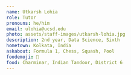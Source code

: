 ```yaml
---
name: Utkarsh Lohia
role: Tutor
pronouns: he/him
email: ulohia@ucsd.edu
photo: assets/staff-images/utkarsh-lohia.jpg
description: 2nd year, Data Science, Sixth
hometown: Kolkata, India
askabout: Formula 1, Chess, Squash, Pool
foodemoji: 🍕
food: Charminar, Indian Tandoor, District 6
---
```

